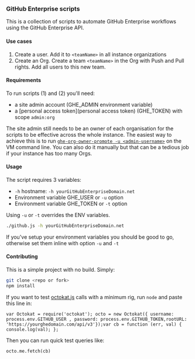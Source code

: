 ### GitHub Enterprise scripts

This is a collection of scripts to automate GitHub Enterprise workflows using the GitHub Enterprise API. 

#### Use cases

1. Create a user. Add it to `<teamName>` in all instance organizations
2. Create an Org. Create a team `<teamName>` in the Org with Push and Pull rights. Add all users to this new team.

#### Requirements

To run scripts (1) and (2) you'll need:
 - a site admin account (GHE_ADMIN environment variable)
 - a [personal access token](personal access token) (GHE_TOKEN) with scope `admin:org` 
 
The site admin still needs to be an owner of each organisation for the scripts to be effective across the whole instance. The easiest way to achieve this is to run [`ghe-org-owner-promote -u <admin-username>`](https://help.github.com/enterprise/2.3/admin/articles/command-line-utilities/#ghe-org-owner-promote) on the VM command line. You can also do it manually but that can be a tedious job if your instance has too many Orgs.

#### Usage

The script requires 3 variables:
 - `-h` hostname: `-h yourGitHubEnterpriseDomain.net`
 - Environment variable GHE_USER or `-u` option
 - Environment variable GHE_TOKEN or `-t` option
 
Using `-u` or `-t` overrides the ENV variables.

```bash
./github.js -h yourGitHubEnterpriseDomain.net
```

If you've setup your environment variables you should be good to go, otherwise set them inline with option `-u` and `-t`

#### Contributing

This is a simple project with no build. Simply:

```bash
git clone <repo or fork>
npm install
```

If you want to test [octokat.js](https://github.com/philschatz/octokat.js) calls with a minimum rig, run `node` and paste this line in:

`var Octokat = require('octokat'); octo = new Octokat({ username: process.env.GITHUB_USER , password: process.env.GITHUB_TOKEN,rootURL: 'https://yourghedomain.com/api/v3'});var cb = function (err, val) { console.log(val); };
`

Then you can run quick test queries like:

`octo.me.fetch(cb)`